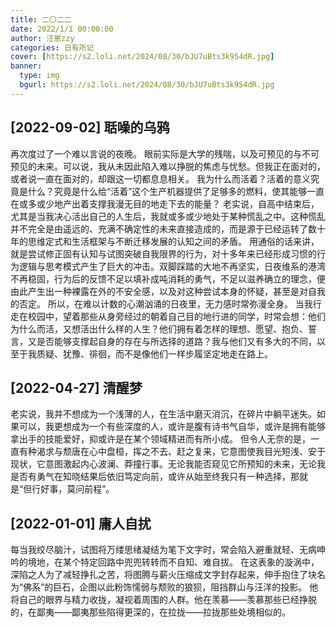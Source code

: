 ```yaml
---
title: 二〇二二
date: 2022/1/1 00:00:00
author: 汪崽zzy
categories: 日有所记
cover: [https://s2.loli.net/2024/08/30/bJU7uBts3k954dR.jpg]
banner: 
  type: img
  bgurl: https://s2.loli.net/2024/08/30/bJU7uBts3k954dR.jpg
---
```


## [2022-09-02] 聒噪的乌鸦
再次度过了一个难以言说的夜晚。
眼前实际是大学的残喘，以及可预见的与不可预见的未来。可以说，我从未因此陷入难以挣脱的焦虑与忧愁。但我正在面对的，或者说一直在面对的，却跟这一切都息息相关。
我为什么而活着？活着的意义究竟是什么？究竟是什么给“活着”这个生产机器提供了足够多的燃料，使其能够一直在或多或少地产出着支撑我漫无目的地走下去的能量？
老实说，自高中结束后，尤其是当我决心活出自己的人生后，我就或多或少地处于某种慌乱之中。这种慌乱并不完全是由遥远的、充满不确定性的未来直接造成的，而是源于已经运转了数十年的思维定式和生活框架与不断迁移发展的认知之间的矛盾。
用通俗的话来讲，就是尝试修正固有认知与试图突破自我限界的行为，对十多年来已经形成习惯的行为逻辑与思考模式产生了巨大的冲击。双脚踩踏的大地不再坚实，日夜维系的港湾不再稳固，行为后的反馈不足以填补成吨消耗的勇气，不足以滋养确立的理念，便由此产生出一种裸露在外的不安全感，以及对这种尝试本身的怀疑，甚至是对自我的否定。
所以，在难以计数的心潮汹涌的日夜里，无力感时常弥漫全身。
当我行走在校园中，望着那些从身旁经过的朝着自己目的地行进的同学，时常会想：他们为什么而活，又想活出什么样的人生？他们拥有着怎样的理想、愿望、抱负、誓言，又是否能够支撑起自身的存在与所选择的道路？我与他们又有多大的不同，以至于我质疑、犹豫、徘徊，而不是像他们一样步履坚定地走在路上。<br>

## [2022-04-27] 清醒梦
老实说，我并不想成为一个浅薄的人，在生活中磨灭消沉，在碎片中躺平迷失。如果可以，我更想成为一个有些深度的人，或许是腹有诗书气自华，或许是拥有能够拿出手的技能爱好，抑或许是在某个领域精进而有所小成。
但令人无奈的是，一直有种渴求与颓唐在心中盘桓，挥之不去、赶之复来，它意图使我目光短浅、安于现状，它意图激起内心波澜、莽撞行事。无论我能否窥见它所预知的未来，无论我是否有勇气在知晓结果后依旧笃定向前，或许从始至终我只有一种选择，那就是“但行好事，莫问前程”。<br>

## [2022-01-01] 庸人自扰
每当我绞尽脑汁，试图将万缕思绪凝结为笔下文字时，常会陷入避重就轻、无病呻吟的境地，在某个特定回路中兜兜转转而不自知、难自拔。
在这表象的漩涡中，深陷之人为了减轻挣扎之苦，将图腾与薪火压缩成文字封存起来，伸手抱住了块名为“佛系”的巨石，企图以此粉饰懦弱与颓败的狼狈，阻挡群山与汪洋的投影。
他将自己的眼界与精力收拢，凝视着周围的人群。他在羡慕——羡慕那些已经挣脱的，在鄙夷——鄙夷那些陷得更深的，在拉拢——拉拢那些处境相似的。